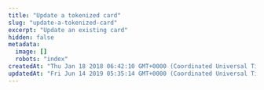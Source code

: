 ```yaml
---
title: "Update a tokenized card"
slug: "update-a-tokenized-card"
excerpt: "Update an existing card"
hidden: false
metadata: 
  image: []
  robots: "index"
createdAt: "Thu Jan 18 2018 06:42:10 GMT+0000 (Coordinated Universal Time)"
updatedAt: "Fri Jun 14 2019 05:35:14 GMT+0000 (Coordinated Universal Time)"
---
```

